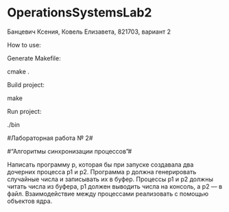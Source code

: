 # OperationsSystemsLab2
Банцевич Ксения, Ковель Елизавета, 821703, вариант 2



How to use:

Generate Makefile:

cmake .

Build project:

make

Run project:

./bin

#Лабораторная работа № 2#

#“Алгоритмы синхронизации процессов”#

Написать программу p, которая бы при запуске создавала два дочерних процесса p1 и p2. Программа p должна генерировать случайные числа и записывать их в буфер. Процессы p1 и p2 должны читать числа из буфера, p1 должен выводить числа на консоль, а p2 — в файл. Взаимодействие между процессами реализовать с помощью объектов ядра.



